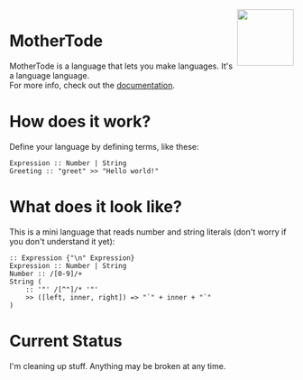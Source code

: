 <img align="right" height="100" src="http://todepond.com/IMG/MotherTode@0.25x.png">

# MotherTode

MotherTode is a language that lets you make languages. It's a language language.<br>
For more info, check out the [documentation](https://l2wilson94.gitbook.io/mothertode/).

# How does it work?
Define your language by defining terms, like these:

```
Expression :: Number | String
Greeting :: "greet" >> "Hello world!"
```

# What does it look like?
This is a mini language that reads number and string literals (don't worry if you don't understand it yet):
```
:: Expression {"\n" Expression}
Expression :: Number | String
Number :: /[0-9]/+
String (
    :: '"' /[^"]/* '"'
    >> ([left, inner, right]) => "`" + inner + "`"
)
```

# Current Status
I'm cleaning up stuff. Anything may be broken at any time.
